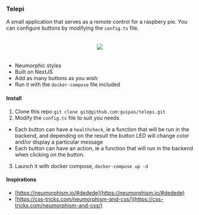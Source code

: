 
### Telepi

A small application that serves as a remote control for a raspbery pie. You can configure buttons by modifying the `config.ts` file.

<div style="text-align:center;padding: 20px;">
  <img src="https://github.com/guipas/telepi/raw/main/telepi.png"/>
</div>

- Neumorphic styles
- Built on NextJS
- Add as many buttons as you wish
- Run it with the `docker-compose` file included

#### Install

1. Clone this repo `git clone git@github.com:guipas/telepi.git`
2. Modify the `config.ts` file to suit you needs
  - Each button can have a `healthcheck`, ie a function that will be run in the backend, and depending on the result the button LED will change color and/or display a particular message
  - Each button can have an action, ie a function that will run in the backend when clicking on the button.
3. Launch it with docker compose, `docker-compose up -d`

#### Inspirations

- [https://neumorphism.io/#dedede](https://neumorphism.io/#dedede)  
- [https://css-tricks.com/neumorphism-and-css/](https://css-tricks.com/neumorphism-and-css/)